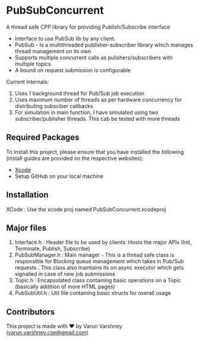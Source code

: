 # PubSubConcurrent
A thread safe CPP library for providing Publish/Subscribe interface

 * Interface to use PubSub lib by any client.
 * PubSub - Is a multithreaded publisher-subscriber library which manages thread management on its own
 * Supports multiple concurrent calls as pulishers/subscribers with multiple topics
 * A bound on request submission is configurable
 
 Current internals:
 1. Uses 1 background thread for Pub/Sub job execution
 2. Uses maximum number of threads as per hardware concurrency for distributing subsciber callbacks
 3. For simulation in main function, I have simulated using two subscriber/publisher threads. This cab be tested with more threads

## Required Packages

To install this project, please ensure that you have installed the following (install guides are provided on the respective websites):

- [Xcode](https://developer.apple.com/xcode/)
- Setup GitHub on your local machine

## Installation

XCode : Use the xcode proj named PubSubConcurrent.xcodeproj


## Major files

1. Interface.h  : Header file to be used by clients. Hosts the major APIs (Init, Terminate, Publish, Subscribe) 
2. PubSubManager.h : Main manager - This is a thread safe  class is responsible for Blocking queue management which takes in Pub/Sub requests . This class also maintains its on async executor which gets signalled in case of new job submissions
3. Topic.h : Encapsulated class containing basic operations on a Topic (basically addition of more HTML pages)
4. PubSubUtil.h : Util file containing basic structs for overall usage

## Contributors

This project is made with ❤️ by Varun Varshney (varun.varshney.cse@gmail.com)
